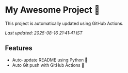 # My Awesome Project 🚀

This project is automatically updated using GitHub Actions.

_Last updated: 2025-08-16 21:41:41 IST_

## Features
- Auto-update README using Python 🐍
- Auto Git push with GitHub Actions 🤖
